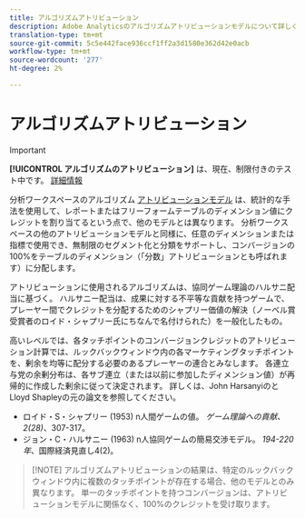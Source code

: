 ```yaml
---
title: アルゴリズムアトリビューション
description: Adobe Analyticsのアルゴリズムアトリビューションモデルについて詳しく説明します。
translation-type: tm+mt
source-git-commit: 5c5e442face936ccf1ff2a3d1580e362d42e0acb
workflow-type: tm+mt
source-wordcount: '277'
ht-degree: 2%

---
```



# アルゴリズムアトリビューション

>[!IMPORTANT]
>
>**[!UICONTROL アルゴリズムのアトリビューション]** は、現在、制限付きのテスト中です。 [詳細情報](https://docs.adobe.com/content/help/en/analytics/landing/an-releases.html)

分析ワークスペースのアルゴリズム [アトリビューションモデル](attribution.md) は、統計的な手法を使用して、レポートまたはフリーフォームテーブルのディメンション値にクレジットを割り当てるという点で、他のモデルとは異なります。 分析ワークスペースの他のアトリビューションモデルと同様に、任意のディメンションまたは指標で使用でき、無制限のセグメント化と分類をサポートし、コンバージョンの100%をテーブルのディメンション（「分数」アトリビューションとも呼ばれます）に分配します。

アトリビューションに使用されるアルゴリズムは、協同ゲーム理論のハルサニ配当に基づく。 ハルサニー配当は、成果に対する不平等な貢献を持つゲームで、プレーヤー間でクレジットを分配するためのシャプリー価値の解決（ノーベル賞受賞者のロイド・シャプリー氏にちなんで名付けられた）を一般化したもの。

高いレベルでは、各タッチポイントのコンバージョンクレジットのアトリビューション計算では、ルックバックウィンドウ内の各マーケティングタッチポイントを、剰余を均等に配分する必要のあるプレーヤーの連合とみなします。 各連立与党の余剰分布は、各サブ連立（または以前に参加したディメンション値）が再帰的に作成した剰余に従って決定されます。 詳しくは、John HarsanyiのとLloyd Shapleyの元の論文を参照してください。

* ロイド・S・シャプリー (1953) n人間ゲームの値。 *ゲーム理論への貢献、2(28)*、307-317。
* ジョン・C・ハルサニー (1963) n人協同ゲームの簡易交渉モデル。 *194-220年*、国際経済見直し4(2)。

>[!NOTE] アルゴリズムアトリビューションの結果は、特定のルックバックウィンドウ内に複数のタッチポイントが存在する場合、他のモデルとのみ異なります。 単一のタッチポイントを持つコンバージョンは、アトリビューションモデルに関係なく、100%のクレジットを受け取ります。
